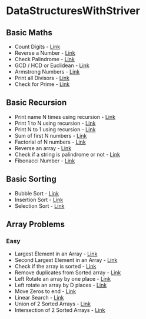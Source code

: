 # DataStructuresWithStriver

## Basic Maths
- Count Digits - [Link](https://github.com/habib-ahmed-01/DataStructuresWithStriver/blob/main/Basic%20Maths/CountDigits.cpp)
- Reverse a Number - [Link](https://github.com/habib-ahmed-01/DataStructuresWithStriver/blob/main/Basic%20Maths/ReverseNumber.cpp)
- Check Palindrome - [Link](https://github.com/habib-ahmed-01/DataStructuresWithStriver/blob/main/Basic%20Maths/Palindrome.cpp)
- GCD / HCD or Euclidean - [Link](https://github.com/habib-ahmed-01/DataStructuresWithStriver/blob/main/Basic%20Maths/GCD-HCF-Euclidean.cpp)
- Armstrong Numbers - [Link](https://github.com/habib-ahmed-01/DataStructuresWithStriver/blob/main/Basic%20Maths/Armstrong.cpp)
- Print all Divisors - [Link](https://github.com/habib-ahmed-01/DataStructuresWithStriver/blob/main/Basic%20Maths/PrintDivisors.cpp)
- Check for Prime - [Link](https://github.com/habib-ahmed-01/DataStructuresWithStriver/blob/main/Basic%20Maths/PrimeNumber.cpp)

## Basic Recursion
- Print name N times using recursion - [Link](https://github.com/habib-ahmed-01/DataStructuresWithStriver/blob/main/Basic%20Recursion/printNameNTimes.cpp)
- Print 1 to N using recursion - [Link](https://github.com/habib-ahmed-01/DataStructuresWithStriver/blob/main/Basic%20Recursion/print1-N.cpp)
- Print N to 1 using recursion - [Link](https://github.com/habib-ahmed-01/DataStructuresWithStriver/blob/main/Basic%20Recursion/printN-1.cpp)
- Sum of first N numbers - [Link](https://github.com/habib-ahmed-01/DataStructuresWithStriver/blob/main/Basic%20Recursion/SumofNnumbers.cpp)
- Factorial of N numbers - [Link](https://github.com/habib-ahmed-01/DataStructuresWithStriver/blob/main/Basic%20Recursion/factorial.cpp)
- Reverse an array - [Link](https://github.com/habib-ahmed-01/DataStructuresWithStriver/blob/main/Basic%20Recursion/ReverseArray.cpp)
- Check if a string is palindrome or not - [Link](https://github.com/habib-ahmed-01/DataStructuresWithStriver/blob/main/Basic%20Recursion/CheckPalindrome.cpp)
- Fibonacci Number - [Link](https://github.com/habib-ahmed-01/DataStructuresWithStriver/blob/main/Basic%20Recursion/Fibonacci.cpp)


## Basic Sorting
- Bubble Sort - [Link](https://github.com/habib-ahmed-01/DataStructuresWithStriver/blob/main/Basic%20Sorting%20Techniques/BubbleSort.cpp)
- Insertion Sort - [Link](https://github.com/habib-ahmed-01/DataStructuresWithStriver/blob/main/Basic%20Sorting%20Techniques/InsertionSort.cpp)
- Selection Sort - [Link](https://github.com/habib-ahmed-01/DataStructuresWithStriver/blob/main/Basic%20Sorting%20Techniques/SelectionSort.cpp)


## Array Problems
### Easy
- Largest Element in an Array - [Link](https://github.com/habib-ahmed-01/DataStructuresWithStriver/blob/main/Array%20Problems/Easy/LargestElementinArray.cpp)
- Second Largest Element in an Array - [Link](https://github.com/habib-ahmed-01/DataStructuresWithStriver/blob/main/Array%20Problems/Easy/SecondLargestElementArray.cpp)
- Check if the array is sorted - [Link](https://github.com/habib-ahmed-01/DataStructuresWithStriver/blob/main/Array%20Problems/Easy/CheckArraySorted.cpp)
- Remove duplicates from Sorted array - [Link](https://github.com/habib-ahmed-01/DataStructuresWithStriver/blob/main/Array%20Problems/Easy/RemoveDuplicatesinSortedArray.cpp)
- Left Rotate an array by one place - [Link](https://github.com/habib-ahmed-01/DataStructuresWithStriver/blob/main/Array%20Problems/Easy/LeftRotateArray.cpp)
- Left rotate an array by D places - [Link](https://github.com/habib-ahmed-01/DataStructuresWithStriver/blob/main/Array%20Problems/Easy/LeftRotateArrayByDPlaces.cpp)
- Move Zeros to end - [Link](https://github.com/habib-ahmed-01/DataStructuresWithStriver/blob/main/Array%20Problems/Easy/MoveAllZeroesToEnd.cpp)
- Linear Search - [Link](https://github.com/habib-ahmed-01/DataStructuresWithStriver/blob/main/Array%20Problems/Easy/LinearSearch.cpp)
- Union of 2 Sorted Arrays - [Link](https://github.com/habib-ahmed-01/DataStructuresWithStriver/blob/main/Array%20Problems/Easy/LinearSearch.cpp)
- Intersection of 2 Sorted Arrays - [Link](https://github.com/habib-ahmed-01/DataStructuresWithStriver/blob/main/Array%20Problems/Easy/IntersectionofTwoSortedArray.cpp)